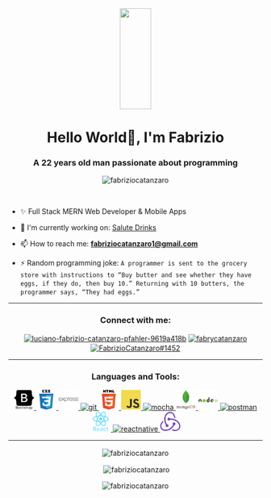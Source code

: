 <div align=center>
  <img align="center" width=35% height=200px  src="https://user-images.githubusercontent.com/101287470/202734490-2a4fdb20-e44c-4373-b992-84cbfcea7d40.gif">
</div>

<h1 align="center">Hello World👋, I'm Fabrizio</h1>
<h3 align="center">A 22 years old man passionate about programming</h3>

<p align="center"> <img src="https://komarev.com/ghpvc/?username=fabriziocatanzaro&label=Visitors&color=690eb4&style=flat" alt="fabriziocatanzaro" /> </p>

<p align="center"> <a href="https://twitter.com/" target="blank"><img src="https://img.shields.io/twitter/follow/?logo=twitter&style=for-the-badge" alt="" /></a> </p>
<div align=left>
  
- ✨ Full Stack MERN Web Developer & Mobile Apps

- 🔭 I'm currently working on: [Salute Drinks](https://github.com/ignaarguello/Salute---front)

<!---- 🌱 I’m currently learning **MERN** --> 

- 📫 How to reach me: **fabriziocatanzaro1@gmail.com**

- ⚡ Random programming joke:
` A programmer is sent to the grocery store with instructions to “Buy butter and see whether they have eggs, if they do, then buy 10.” Returning with 10 butters, the programmer says, “They had eggs.” `
</div>

<hr>

<h3 align="center">Connect with me:</h3>
<p align="center">
<a href="https://linkedin.com/in/luciano-fabrizio-catanzaro-pfahler" target="blank"><img align="center" src="https://raw.githubusercontent.com/rahuldkjain/github-profile-readme-generator/master/src/images/icons/Social/linked-in-alt.svg" alt="luciano-fabrizio-catanzaro-pfahler-9619a418b" height="30" width="40" /></a>
<a href="https://instagram.com/fabrycatanzaro" target="blank"><img align="center" src="https://raw.githubusercontent.com/rahuldkjain/github-profile-readme-generator/master/src/images/icons/Social/instagram.svg" alt="fabrycatanzaro" height="30" width="40" /></a>
<a href="https://discord.gg/FabrizioCatanzaro#1452" target="blank"><img align="center" src="https://raw.githubusercontent.com/rahuldkjain/github-profile-readme-generator/master/src/images/icons/Social/discord.svg" alt="FabrizioCatanzaro#1452" height="30" width="40" /></a>
</p>

<hr>

<h3 align="center">Languages and Tools:</h3>
<div >
<p align="center"> <a href="https://getbootstrap.com" target="_blank" rel="noreferrer"> <img src="https://raw.githubusercontent.com/devicons/devicon/master/icons/bootstrap/bootstrap-plain-wordmark.svg" alt="bootstrap" width="40" height="40"/> </a> <a href="https://www.w3schools.com/css/" target="_blank" rel="noreferrer"> <img src="https://raw.githubusercontent.com/devicons/devicon/master/icons/css3/css3-original-wordmark.svg" alt="css3" width="40" height="40"/> </a> <a href="https://expressjs.com" target="_blank" rel="noreferrer"> <img src="https://raw.githubusercontent.com/devicons/devicon/master/icons/express/express-original-wordmark.svg" alt="express" width="40" height="40"/> </a> <a href="https://git-scm.com/" target="_blank" rel="noreferrer"> <img src="https://www.vectorlogo.zone/logos/git-scm/git-scm-icon.svg" alt="git" width="40" height="40"/> </a> <a href="https://www.w3.org/html/" target="_blank" rel="noreferrer"> <img src="https://raw.githubusercontent.com/devicons/devicon/master/icons/html5/html5-original-wordmark.svg" alt="html5" width="40" height="40"/> </a> <a href="https://developer.mozilla.org/en-US/docs/Web/JavaScript" target="_blank" rel="noreferrer"> <img src="https://raw.githubusercontent.com/devicons/devicon/master/icons/javascript/javascript-original.svg" alt="javascript" width="40" height="40"/> </a> <a href="https://mochajs.org" target="_blank" rel="noreferrer"> <img src="https://www.vectorlogo.zone/logos/mochajs/mochajs-icon.svg" alt="mocha" width="40" height="40"/> </a> <a href="https://www.mongodb.com/" target="_blank" rel="noreferrer"> <img src="https://raw.githubusercontent.com/devicons/devicon/master/icons/mongodb/mongodb-original-wordmark.svg" alt="mongodb" width="40" height="40"/> </a> <a href="https://nodejs.org" target="_blank" rel="noreferrer"> <img src="https://raw.githubusercontent.com/devicons/devicon/master/icons/nodejs/nodejs-original-wordmark.svg" alt="nodejs" width="40" height="40"/> </a> <a href="https://postman.com" target="_blank" rel="noreferrer"> <img src="https://www.vectorlogo.zone/logos/getpostman/getpostman-icon.svg" alt="postman" width="40" height="40"/> </a> <a href="https://reactjs.org/" target="_blank" rel="noreferrer"> <img src="https://raw.githubusercontent.com/devicons/devicon/master/icons/react/react-original-wordmark.svg" alt="react" width="40" height="40"/> </a> <a href="https://reactnative.dev/" target="_blank" rel="noreferrer"> <img src="https://reactnative.dev/img/header_logo.svg" alt="reactnative" width="40" height="40"/> </a> <a href="https://redux.js.org" target="_blank" rel="noreferrer"> <img src="https://raw.githubusercontent.com/devicons/devicon/master/icons/redux/redux-original.svg" alt="redux" width="40" height="40"/> </a> </p>
</div>

<hr>

<div align=center>
<p><img align="center" src="https://github-readme-stats.vercel.app/api/top-langs?username=fabriziocatanzaro&show_icons=true&theme=dark&text_color=ffffff&locale=en&layout=compact" alt="fabriziocatanzaro" /></p>

<p>&nbsp;<img align="center" width=350 src="https://github-readme-stats.vercel.app/api?username=fabriziocatanzaro&show_icons=true&theme=dark&text_color=ffffff&locale=en" alt="fabriziocatanzaro" /></p>

<p><img align="center" width=350 src="https://github-readme-streak-stats.herokuapp.com/?user=fabriziocatanzaro&theme=dark" alt="fabriziocatanzaro" /></p>
</div>


<!---
![Fabrizio's GitHub stats](https://github-readme-stats.vercel.app/api?username=FabrizioCatanzaro&show_icons=true&theme=vision-friendly-dark)

[![Top Langs](https://github-readme-stats.vercel.app/api/top-langs/?username=FabrizioCatanzaro&layout=compact)](https://github.com/anuraghazra/github-readme-stats)

[![Fabrizio's wakatime stats](https://github-readme-stats.vercel.app/api/wakatime?username=FabrizioCatanzaro&layout=compact)](https://github.com/anuraghazra/github-readme-stats)
--> 
